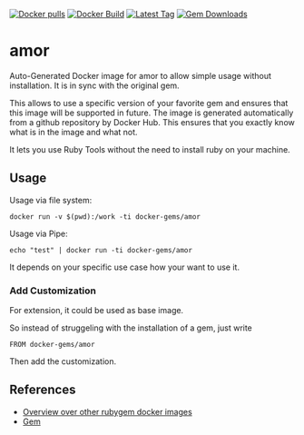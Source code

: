 [![Docker pulls](https://img.shields.io/docker/pulls/rubygem/amor.svg)](https://hub.docker.com/r/rubygem/amor/)
[![Docker Build](https://img.shields.io/docker/automated/rubygem/amor.svg)](https://hub.docker.com/r/rubygem/amor/)
[![Latest Tag](https://img.shields.io/github/tag/docker-rubygem/amor.svg)](https://hub.docker.com/r/rubygem/amor/)
[![Gem Downloads](https://img.shields.io/gem/dt/amor.svg)](https://rubygems.org/gems/amor/)
# amor

Auto-Generated Docker image for amor to allow simple usage without installation.
It is in sync with the original gem.

This allows to use a specific version of your favorite gem and ensures that this image will be supported in future.
The image is generated automatically from a github repository by Docker Hub.
This ensures that you exactly know what is in the image and what not.

It lets you use Ruby Tools without the need to install ruby on your machine.

## Usage

Usage via file system:

`docker run -v $(pwd):/work -ti docker-gems/amor`

Usage via Pipe:

`echo "test" | docker run -ti docker-gems/amor`

It depends on your specific use case how your want to use it.

### Add Customization

For extension, it could be used as base image.

So instead of struggeling with the installation of a gem, just write

`FROM docker-gems/amor`

Then add the customization.

## References

 - [Overview over other rubygem docker images](https://github.com/thinkbot/docker-rubygem)
 - [Gem](https://rubygems.org/gems/amor/)

